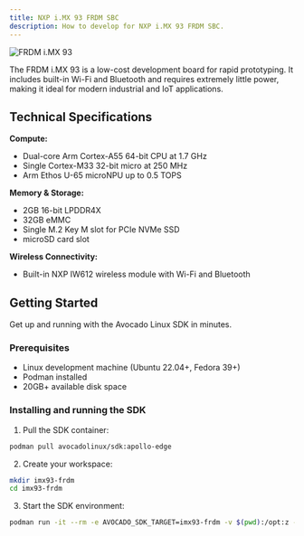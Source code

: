 ```yaml
---
title: NXP i.MX 93 FRDM SBC
description: How to develop for NXP i.MX 93 FRDM SBC.
---
```


![FRDM i.MX 93](/img/hardware/nxp/frdm-imx-93.jpg)

The FRDM i.MX 93 is a low-cost development board for rapid prototyping. It includes built-in Wi-Fi and Bluetooth and requires extremely little power, making it ideal for modern industrial and IoT applications.

## Technical Specifications

**Compute:**

- Dual-core Arm Cortex-A55 64-bit CPU at 1.7 GHz
- Single Cortex-M33 32-bit micro at 250 MHz
- Arm Ethos U-65 microNPU up to 0.5 TOPS

**Memory & Storage:**

- 2GB 16-bit LPDDR4X
- 32GB eMMC
- Single M.2 Key M slot for PCIe NVMe SSD
- microSD card slot

**Wireless Connectivity:**

- Built-in NXP IW612 wireless module with Wi-Fi and Bluetooth

## Getting Started

Get up and running with the Avocado Linux SDK in minutes.

### Prerequisites

- Linux development machine (Ubuntu 22.04+, Fedora 39+)
- Podman installed
- 20GB+ available disk space

### Installing and running the SDK

1. Pull the SDK container:

```bash
podman pull avocadolinux/sdk:apollo-edge
```

2. Create your workspace:

```bash
mkdir imx93-frdm
cd imx93-frdm
```

3. Start the SDK environment:

```bash
podman run -it --rm -e AVOCADO_SDK_TARGET=imx93-frdm -v $(pwd):/opt:z --entrypoint entrypoint.sh avocadolinux/sdk:apollo-edge /bin/bash
```
